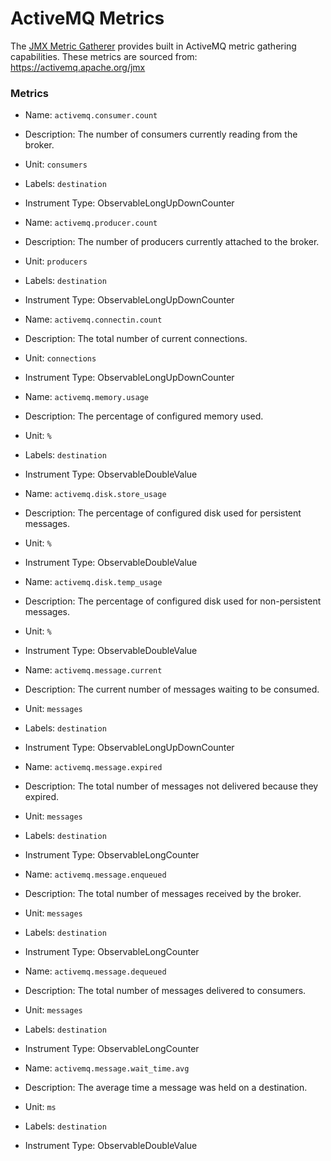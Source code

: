 # ActiveMQ Metrics

The [JMX Metric Gatherer]( https://github.com/open-telemetry/opentelemetry-java-contrib/blob/main/jmx-metrics/README.md#target-systems) provides built in ActiveMQ metric gathering capabilities.
These metrics are sourced from: https://activemq.apache.org/jmx

### Metrics

* Name: `activemq.consumer.count`
* Description: The number of consumers currently reading from the broker.
* Unit: `consumers`
* Labels: `destination`
* Instrument Type: ObservableLongUpDownCounter


* Name: `activemq.producer.count`
* Description: The number of producers currently attached to the broker.
* Unit: `producers`
* Labels: `destination`
* Instrument Type: ObservableLongUpDownCounter


* Name: `activemq.connectin.count`
* Description: The total number of current connections.
* Unit: `connections`
* Instrument Type: ObservableLongUpDownCounter


* Name: `activemq.memory.usage`
* Description: The percentage of configured memory used.
* Unit: `%`
* Labels: `destination`
* Instrument Type: ObservableDoubleValue


* Name: `activemq.disk.store_usage`
* Description: The percentage of configured disk used for persistent messages.
* Unit: `%`
* Instrument Type: ObservableDoubleValue


* Name: `activemq.disk.temp_usage`
* Description: The percentage of configured disk used for non-persistent messages.
* Unit: `%`
* Instrument Type: ObservableDoubleValue


* Name: `activemq.message.current`
* Description: The current number of messages waiting to be consumed.
* Unit: `messages`
* Labels: `destination`
* Instrument Type: ObservableLongUpDownCounter


* Name: `activemq.message.expired`
* Description: The total number of messages not delivered because they expired.
* Unit: `messages`
* Labels: `destination`
* Instrument Type: ObservableLongCounter


* Name: `activemq.message.enqueued`
* Description: The total number of messages received by the broker.
* Unit: `messages`
* Labels: `destination`
* Instrument Type: ObservableLongCounter


* Name: `activemq.message.dequeued`
* Description: The total number of messages delivered to consumers.
* Unit: `messages`
* Labels: `destination`
* Instrument Type: ObservableLongCounter


* Name: `activemq.message.wait_time.avg`
* Description: The average time a message was held on a destination.
* Unit: `ms`
* Labels: `destination`
* Instrument Type: ObservableDoubleValue
